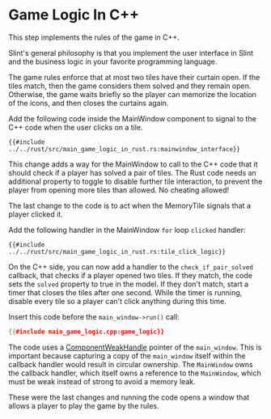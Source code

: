 <!-- Copyright © SixtyFPS GmbH <info@slint.dev> ; SPDX-License-Identifier: MIT -->

# Game Logic In C++

This step implements the rules of the game in C++.

Slint's general philosophy is that you implement the user interface in Slint and the business logic in your favorite programming
language.

The game rules enforce that at most two tiles have their curtain open. If the tiles match, then the game
considers them solved and they remain open. Otherwise, the game waits briefly so the player can memorize
the location of the icons, and then closes the curtains again.

Add the following code inside the <span class="hljs-title">MainWindow</span> component to signal to the C++ code when the user clicks on a tile.

```slint
{{#include ../../rust/src/main_game_logic_in_rust.rs:mainwindow_interface}}
```

This change adds a way for the <span class="hljs-title">MainWindow</span> to call to the C++ code that it should
check if a player has solved a pair of tiles. The Rust code needs an additional property to toggle to disable further
tile interaction, to prevent the player from opening more tiles than allowed. No cheating allowed!

The last change to the code is to act when the <span class="hljs-title">MemoryTile</span> signals that a player clicked it.

Add the following handler in the <span class="hljs-title">MainWindow</span> `for` loop `clicked` handler:

```slint
{{#include ../../rust/src/main_game_logic_in_rust.rs:tile_click_logic}}
```

On the C++ side, you can now add a handler to the `check_if_pair_solved` callback, that checks if a player opened two tiles.
If they match, the code sets the `solved` property to true in the model. If they don't
match, start a timer that closes the tiles after one second. While the timer is running, disable every tile so
a player can't click anything during this time.

Insert this code before the `main_window->run()` call:

```cpp
{{#include main_game_logic.cpp:game_logic}}
```

The code uses a [ComponentWeakHandle](https://slint.dev/docs/cpp/api/classslint_1_1ComponentWeakHandle) pointer of the `main_window`. This is
important because capturing a copy of the `main_window` itself within the callback handler would result in circular ownership.
The `MainWindow` owns the callback handler, which itself owns a reference to the `MainWindow`, which must be weak
instead of strong to avoid a memory leak.

These were the last changes and running the code opens a window that allows a player to play the game by the rules.
